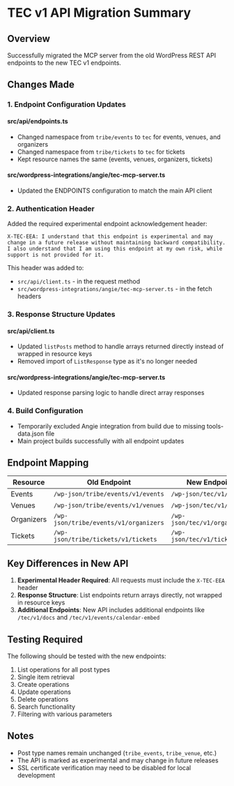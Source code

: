 # TEC v1 API Migration Summary

## Overview
Successfully migrated the MCP server from the old WordPress REST API endpoints to the new TEC v1 endpoints.

## Changes Made

### 1. Endpoint Configuration Updates

#### src/api/endpoints.ts
- Changed namespace from `tribe/events` to `tec` for events, venues, and organizers
- Changed namespace from `tribe/tickets` to `tec` for tickets
- Kept resource names the same (events, venues, organizers, tickets)

#### src/wordpress-integrations/angie/tec-mcp-server.ts
- Updated the ENDPOINTS configuration to match the main API client

### 2. Authentication Header

Added the required experimental endpoint acknowledgement header:
```
X-TEC-EEA: I understand that this endpoint is experimental and may change in a future release without maintaining backward compatibility. I also understand that I am using this endpoint at my own risk, while support is not provided for it.
```

This header was added to:
- `src/api/client.ts` - in the request method
- `src/wordpress-integrations/angie/tec-mcp-server.ts` - in the fetch headers

### 3. Response Structure Updates

#### src/api/client.ts
- Updated `listPosts` method to handle arrays returned directly instead of wrapped in resource keys
- Removed import of `ListResponse` type as it's no longer needed

#### src/wordpress-integrations/angie/tec-mcp-server.ts
- Updated response parsing logic to handle direct array responses

### 4. Build Configuration
- Temporarily excluded Angie integration from build due to missing tools-data.json file
- Main project builds successfully with all endpoint updates

## Endpoint Mapping

| Resource | Old Endpoint | New Endpoint |
|----------|-------------|--------------|
| Events | `/wp-json/tribe/events/v1/events` | `/wp-json/tec/v1/events` |
| Venues | `/wp-json/tribe/events/v1/venues` | `/wp-json/tec/v1/venues` |
| Organizers | `/wp-json/tribe/events/v1/organizers` | `/wp-json/tec/v1/organizers` |
| Tickets | `/wp-json/tribe/tickets/v1/tickets` | `/wp-json/tec/v1/tickets` |

## Key Differences in New API

1. **Experimental Header Required**: All requests must include the `X-TEC-EEA` header
2. **Response Structure**: List endpoints return arrays directly, not wrapped in resource keys
3. **Additional Endpoints**: New API includes additional endpoints like `/tec/v1/docs` and `/tec/v1/events/calendar-embed`

## Testing Required

The following should be tested with the new endpoints:
1. List operations for all post types
2. Single item retrieval
3. Create operations
4. Update operations
5. Delete operations
6. Search functionality
7. Filtering with various parameters

## Notes

- Post type names remain unchanged (`tribe_events`, `tribe_venue`, etc.)
- The API is marked as experimental and may change in future releases
- SSL certificate verification may need to be disabled for local development